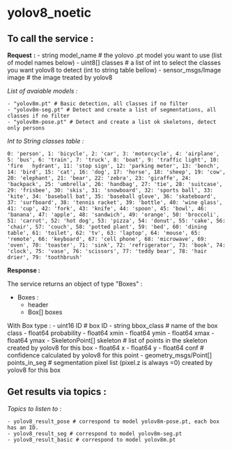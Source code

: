 # yolov8_noetic

## **To call the service :**

  **Request** **:**
    - string model_name  # the yolovo .pt model you want to use (list of model names below)
    - uint8[] classes  # a list of int to select the classes you want yolov8 to detect (int to string table bellow)
    - sensor_msgs/Image image  # the image treated by yolov8
    

  _List of avaiable models :_

    - "yolov8m.pt" # Basic detection, all classes if no filter
    - "yolov8m-seg.pt" # Detect and create a list of segmentations, all classes if no filter
    - "yolov8m-pose.pt" # Detect and create a list ok skeletons, detect only persons


  _Int to String classes table :_
  
    0: 'person', 1: 'bicycle', 2: 'car', 3: 'motorcycle', 4: 'airplane', 5: 'bus', 6: 'train', 7: 'truck', 8: 'boat', 9: 'traffic light', 10: 'fire   hydrant', 11: 'stop sign', 12: 'parking meter', 13: 'bench', 14: 'bird', 15: 'cat', 16: 'dog', 17: 'horse', 18: 'sheep', 19: 'cow', 20: 'elephant', 21: 'bear', 22: 'zebra', 23: 'giraffe', 24: 'backpack', 25: 'umbrella', 26: 'handbag', 27: 'tie', 28: 'suitcase', 29: 'frisbee', 30: 'skis', 31: 'snowboard', 32: 'sports ball', 33: 'kite', 34: 'baseball bat', 35: 'baseball glove', 36: 'skateboard', 37: 'surfboard', 38: 'tennis racket', 39: 'bottle', 40: 'wine glass', 41: 'cup', 42: 'fork', 43: 'knife', 44: 'spoon', 45: 'bowl', 46: 'banana', 47: 'apple', 48: 'sandwich', 49: 'orange', 50: 'broccoli', 51: 'carrot', 52: 'hot dog', 53: 'pizza', 54: 'donut', 55: 'cake', 56: 'chair', 57: 'couch', 58: 'potted plant', 59: 'bed', 60: 'dining table', 61: 'toilet', 62: 'tv', 63: 'laptop', 64: 'mouse', 65: 'remote', 66: 'keyboard', 67: 'cell phone', 68: 'microwave', 69: 'oven', 70: 'toaster', 71: 'sink', 72: 'refrigerator', 73: 'book', 74: 'clock', 75: 'vase', 76: 'scissors', 77: 'teddy bear', 78: 'hair drier', 79: 'toothbrush'

  **Response :**

  The service returns an object of type "Boxes" :
  
  - Boxes :
    - header
    - Box[] boxes
   
  With Box type :
      - uint16 ID # box ID
      - string bbox_class # name of the box class
      - float64 probability
      - float64 xmin
      - float64 ymin
      - float64 xmax
      - float64 ymax
      - SkeletonPoint[] skeleton # list of points in the skeleton created by yolov8 for this box
        - float64 x
        - float64 y
        - float64 conf # confidence calculated by yolov8 for this point
      - geometry_msgs/Point[] points_in_seg # segmentation pixel list (pixel.z is always =0) created by yolov8 for this box

## **Get results via topics :**

  _Topics to listen to :_
  
    - yolov8_result_pose # correspond to model yolov8m-pose.pt, each box has an ID.
    - yolov8_result_seg # correspond to model yolov8m-seg.pt
    - yolov8_result_basic # correspond to model yolov8m.pt

  

